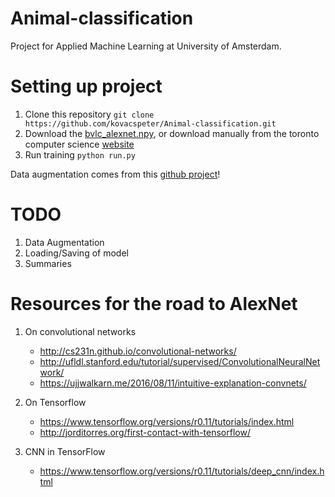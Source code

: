 # Animal-classification
Project for Applied Machine Learning at University of Amsterdam.

# Setting up project

1. Clone this repository `git clone https://github.com/kovacspeter/Animal-classification.git`
2. Download the [bvlc_alexnet.npy](http://www.cs.toronto.edu/~guerzhoy/tf_alexnet/bvlc_alexnet.npy), or download      manually from the toronto computer science [website](http://www.cs.toronto.edu/~guerzhoy/tf_alexnet/)
3. Run training `python run.py`

Data augmentation comes from this [github project](https://github.com/aleju/imgaug)!

# TODO
1. Data Augmentation
2. Loading/Saving of model
4. Summaries


# Resources for the road to AlexNet
1. On convolutional networks
	- http://cs231n.github.io/convolutional-networks/
	- http://ufldl.stanford.edu/tutorial/supervised/ConvolutionalNeuralNetwork/
	- https://ujjwalkarn.me/2016/08/11/intuitive-explanation-convnets/

2. On Tensorflow
	- https://www.tensorflow.org/versions/r0.11/tutorials/index.html
	- http://jorditorres.org/first-contact-with-tensorflow/

3. CNN in TensorFlow
	- https://www.tensorflow.org/versions/r0.11/tutorials/deep_cnn/index.html
